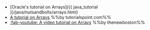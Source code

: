 * [Oracle's tutorial on Arrays]({{ java_tutorial }}/java/nutsandbolts/arrays.html)
* [A tutorial on Arrays](https://www.tutorialspoint.com/java/java_arrays.htm) %%by tutorialspoint.com%%
* [:fab-youtube: A video tutorial on Arrays](https://www.youtube.com/watch?v=L06uGnF4IpY) %%by thenewboston%%
